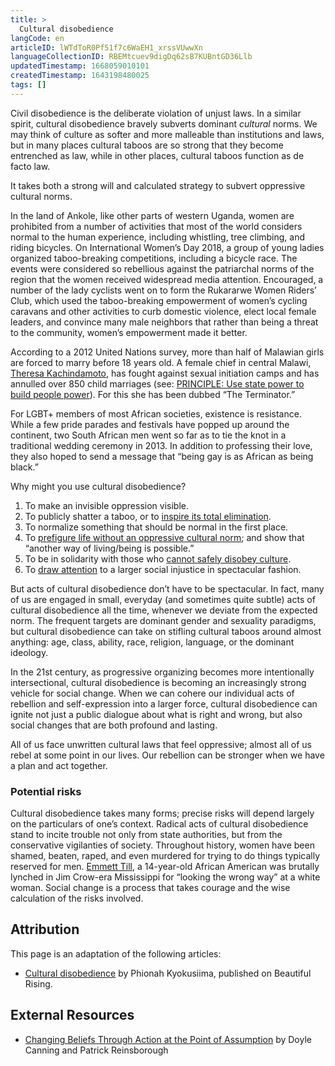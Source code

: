 ```yaml
---
title: >
  Cultural disobedience
langCode: en
articleID: lWTdToR0Pf51f7c6WaEH1_xrssVUwwXn
languageCollectionID: RBEMtcuev9digDq62sB7KUBntGD36Llb
updatedTimestamp: 1668059010101
createdTimestamp: 1643198480025
tags: []
---
```


Civil disobedience is the deliberate violation of unjust laws. In a similar spirit, cultural disobedience bravely subverts dominant _cultural_ norms. We may think of culture as softer and more malleable than institutions and laws, but in many places cultural taboos are so strong that they become entrenched as law, while in other places, cultural taboos function as de facto law.

It takes both a strong will and calculated strategy to subvert oppressive cultural norms.

In the land of Ankole, like other parts of western Uganda, women are prohibited from a number of activities that most of the world considers normal to the human experience, including whistling, tree climbing, and riding bicycles. On International Women’s Day 2018, a group of young ladies organized taboo-breaking competitions, including a bicycle race. The events were considered so rebellious against the patriarchal norms of the region that the women received widespread media attention. Encouraged, a number of the lady cyclists went on to form the Rukararwe Women Riders’ Club, which used the taboo-breaking empowerment of women’s cycling caravans and other activities to curb domestic violence, elect local female leaders, and convince many male neighbors that rather than being a threat to the community, women’s empowerment made it better.

According to a 2012 United Nations survey, more than half of Malawian girls are forced to marry before 18 years old. A female chief in central Malawi, [Theresa Kachindamoto](https://inhabitat.com/inhabitots/female-chief-in-malawi-breaks-up-850-child-marriages-and-sends-girls-back-to-school/), has fought against sexual initiation camps and has annulled over 850 child marriages (see: [PRINCIPLE: Use state power to build people power](https://beautifulrising.org/tool/use-state-power-to-build-people-power)). For this she has been dubbed “The Terminator.”

For LGBT+ members of most African societies, existence is resistance. While a few pride parades and festivals have popped up around the continent, two South African men went so far as to tie the knot in a traditional wedding ceremony in 2013. In addition to professing their love, they also hoped to send a message that “being gay is as African as being black.”

Why might you use cultural disobedience?

1.  To make an invisible oppression visible.
2.  To publicly shatter a taboo, or to [inspire its total elimination](https://www.nytimes.com/2017/09/26/world/middleeast/saudi-arabia-women-drive.html).
3.  To normalize something that should be normal in the first place.
4.  To [prefigure life without an oppressive cultural norm](https://www.theguardian.com/world/2011/sep/28/saudi-woman-lashed-defying-driving-ban); and show that “another way of living/being is possible.”
5.  To be in solidarity with those who [cannot safely disobey culture](https://everydayfeminism.com/2013/11/when-abortion-is-cultural-taboo/).
6.  To [draw attention](https://www.independent.co.uk/news/world/americas/us-politics/taking-a-knee-national-anthem-nfl-trump-why-meaning-origins-racism-us-colin-kaepernick-a8521741.html) to a larger social injustice in spectacular fashion.

But acts of cultural disobedience don’t have to be spectacular. In fact, many of us are engaged in small, everyday (and sometimes quite subtle) acts of cultural disobedience all the time, whenever we deviate from the expected norm. The frequent targets are dominant gender and sexuality paradigms, but cultural disobedience can take on stifling cultural taboos around almost anything: age, class, ability, race, religion, language, or the dominant ideology.

In the 21st century, as progressive organizing becomes more intentionally intersectional, cultural disobedience is becoming an increasingly strong vehicle for social change. When we can cohere our individual acts of rebellion and self-expression into a larger force, cultural disobedience can ignite not just a public dialogue about what is right and wrong, but also social changes that are both profound and lasting.

All of us face unwritten cultural laws that feel oppressive; almost all of us rebel at some point in our lives. Our rebellion can be stronger when we have a plan and act together.

### Potential risks

Cultural disobedience takes many forms; precise risks will depend largely on the particulars of one’s context. Radical acts of cultural disobedience stand to incite trouble not only from state authorities, but from the conservative vigilanties of society. Throughout history, women have been shamed, beaten, raped, and even murdered for trying to do things typically reserved for men. [Emmett Till](https://en.wikipedia.org/wiki/Emmett_Till), a 14-year-old African American was brutally lynched in Jim Crow-era Mississippi for “looking the wrong way” at a white woman. Social change is a process that takes courage and the wise calculation of the risks involved.

## Attribution

This page is an adaptation of the following articles:

-   [Cultural disobedience](https://beautifulrising.org/tool/cultural-disobedience) by Phionah Kyokusiima, published on Beautiful Rising.

## External Resources

-   [Changing Beliefs Through Action at the Point of Assumption](https://commonslibrary.org/points-of-intervention-changing-beliefs/) by Doyle Canning and Patrick Reinsborough